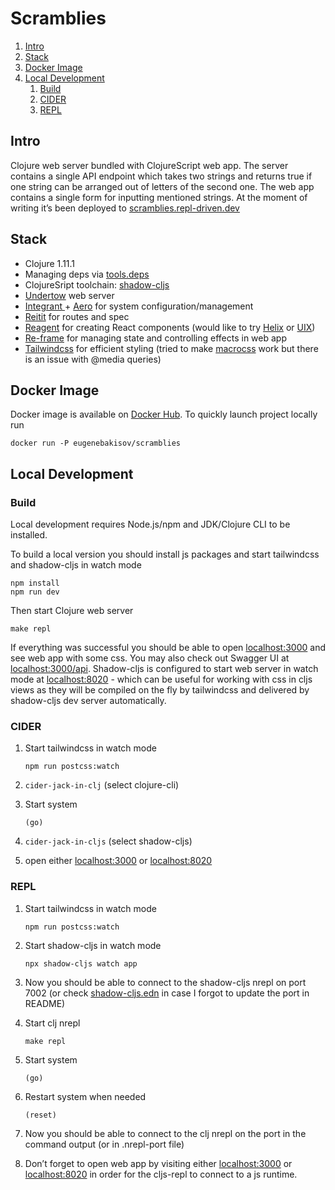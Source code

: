 

# Scramblies

1.  [Intro](#Intro)
2.  [Stack](#Stack)
3.  [Docker Image](#DockerImage)
4.  [Local Development](#Local)
    1.  [Build](#LocalBuild)
    2.  [CIDER](#LocalCider)
    3.  [REPL](#LocalREPL)


<a id="Intro"></a>

## Intro

Clojure web server bundled with ClojureScript web app.
The server contains a single API endpoint which takes two strings and returns true if one string can be arranged out of letters of the second one.
The web app contains a single form for inputting mentioned strings.
At the moment of writing it&rsquo;s been deployed to [scramblies.repl-driven.dev](https://scramblies.repl-driven.dev)


<a id="Stack"></a>

## Stack

-   Clojure 1.11.1
-   Managing deps via [tools.deps](https://github.com/clojure/tools.deps.alpha)
-   ClojureSript toolchain: [shadow-cljs](https://github.com/thheller/shadow-cljs)
-   [Undertow](https://undertow.io/) web server
-   [Integrant ](https://github.com/weavejester/integrant)+ [Aero](https://github.com/juxt/aero) for system configuration/management
-   [Reitit](https://github.com/metosin/reitit) for routes and spec
-   [Reagent](https://github.com/reagent-project/reagent) for creating React components (would like to try [Helix](https://github.com/lilactown/helix) or [UIX](https://github.com/pitch-io/uix))
-   [Re-frame](https://github.com/day8/re-frame) for managing state and controlling effects in web app
-   [Tailwindcss](https://github.com/tailwindlabs/tailwindcss) for efficient styling (tried to make [macrocss](https://github.com/HealthSamurai/macrocss) work but there is an issue with @media queries)


<a id="DockerImage"></a>

## Docker Image

Docker image is available on [Docker Hub](https://hub.docker.com/r/eugenebakisov/scramblies/).
To quickly launch project locally run

    docker run -P eugenebakisov/scramblies


<a id="Local"></a>

## Local Development


<a id="LocalBuild"></a>

### Build

Local development requires Node.js/npm and JDK/Clojure CLI to be installed.

To build a local version you should install js packages and start tailwindcss and shadow-cljs in watch mode

    npm install
    npm run dev

Then start Clojure web server

    make repl

If everything was successful you should be able to open [localhost:3000](http://localhost:3000) and see web app with some css. You may also check out Swagger UI at [localhost:3000/api](http://localhost:300/api).
Shadow-cljs is configured to start web server in watch mode at [localhost:8020](http://localhost:8020) - which can be useful for working with css in cljs views as they will be compiled on the fly by tailwindcss and delivered by shadow-cljs dev server automatically.


<a id="LocalCider"></a>

### CIDER

1.  Start tailwindcss in watch mode
    
        npm run postcss:watch
2.  `cider-jack-in-clj` (select clojure-cli)
3.  Start system
    
        (go)
4.  `cider-jack-in-cljs` (select shadow-cljs)
5.  open either [localhost:3000](http://localhost:3000) or [localhost:8020](http://localhost:8020)


<a id="LocalREPL"></a>

### REPL

1.  Start tailwindcss in watch mode
    
        npm run postcss:watch
2.  Start shadow-cljs in watch mode
    
        npx shadow-cljs watch app
3.  Now you should be able to connect to the shadow-cljs nrepl on port 7002 (or check [shadow-cljs.edn](https://github.com/eugenebakisov/scramblies/blob/master/shadow-cljs.edn) in case I forgot to update the port in README)
4.  Start clj nrepl
    
        make repl
5.  Start system
    
        (go)
6.  Restart system when needed
    
        (reset)
7.  Now you should be able to connect to the clj nrepl on the port in the command output (or in .nrepl-port file)
8.  Don&rsquo;t forget to open web app by visiting either [localhost:3000](http://localhost:3000) or [localhost:8020](http://localhost:8020) in order for the cljs-repl to connect to a js runtime.


